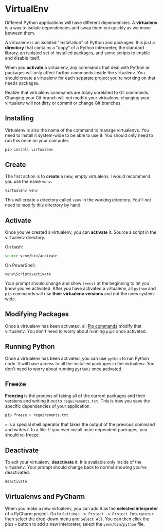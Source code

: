 # VirtualEnv

Different Python applications will have different dependencies. A **virtualenv** is a way to isolate dependencies and swap them out quickly as we move between them.

A virtualenv is an isolated "installation" of Python and packages. It is just a **directory** that contains a "copy" of a Python interpreter, the standard library, an isolated set of installed packages, and some scripts to enable and disable itself.

When you **activate** a virtualenv, any commands that deal with Python or packages will only affect further commands inside the virtualenv. You should create a virtualenv for each separate project you're working on that needs packages.

Realize that virtualenv commands are totaly unrelated to Git commands. Changing your Git branch will not modify your virtualenv; changing your virtualenv will not dirty or commit or change Git branches.

## Installing

Virtualenv is also the name of the command to manage virtualenvs. You need to install it system-wide to be able to use it. You should only need to run this once on your computer.

```bash
pip install virtualenv
```

## Create

The first action is to **create** a new, empty virtualenv. I would recommend you use the name `venv`.

```bash
virtualenv venv
```

This will create a directory called `venv` in the working directory. You'll not need to modify this directory by hand.

## Activate

Once you've created a virtualenv, you can **activate** it. Source a script in the virtualenv directory.

On bash:
```bash
source venv/bin/activate
```

On PowerShell:
```
venv\Scripts\activate
```

Your prompt should change and show `(venv)` at the beginning to let you know you've activated. After you have activated a virtualenv, all `python` and `pip` commands will use **their virtualenv versions** and not the ones system-wide.

## Modifying Packages

Once a virtualenv has been activated, all [Pip commands](/notes/py-pip.md) modify that virtualenv. You don't need to worry about running `pip3` once activated.

## Running Python

Once a virtualenv has been activated, you can use `python` to run Python code. It will have access to all the installed packages in the virtualenv. You don't need to worry about running `python3` once activated.

## Freeze

**Freezing** is the process of taking all of the current packages and their versions and writing it out to `requirements.txt`. This is how you save the specific dependencies of your application.

```bash
pip freeze > requirements.txt
```

`>` is a special shell operator that takes the output of the previous command and writes it to a file. If you ever install more dependent packages, you should re-freeze.

## Deactivate

To exit your virtualenv, **deactivate** it. It is available only inside of the virtualenv. Your prompt should change back to normal showing you've deactivated.


```bash
deactivate
```

## Virtualenvs and PyCharm

When you make a new virtualenv, you can add it as the **selected interpreter** of a PyCharm project. Go to `Settings -> Project -> Project Interpreter` then select the drop-down menu and `Select All`. You can then click the plus `+` button to add a new interpreter, select the `venv/bin/python` file.